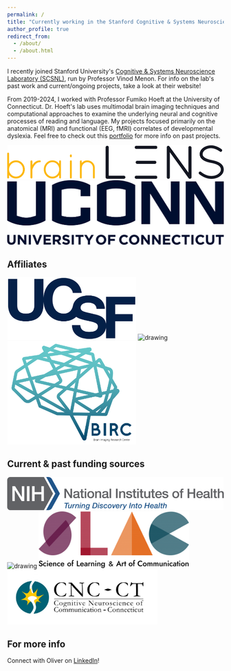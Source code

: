 ```yaml
---
permalink: /
title: "Currently working in the Stanford Cognitive & Systems Neuroscience Laboratory"
author_profile: true
redirect_from: 
  - /about/
  - /about.html
---
```


I recently joined Stanford University's [Cognitive & Systems Neuroscience Laboratory (SCSNL)](https://med.stanford.edu/scsnl/research.html), run by Professor Vinod Menon. For info on the lab's past work and current/ongoing projects, take a look at their website!

From 2019-2024, I worked with Professor Fumiko Hoeft at the University of Connecticut. Dr. Hoeft's lab uses multimodal brain imaging techniques and computational approaches to examine the underlying neural and cognitive processes of reading and language. My projects focused primarily on the anatomical (MRI) and functional (EEG, fMRI) correlates of developmental dyslexia. Feel free to check out this [portfolio](https://ohmlasnick.github.io/portfolio/) for more info on past projects.

![ ](/images/UCSF-Brain_Lens_Logo_1_(white_bkg).png)
![ ](/images/uconn-wordmark-stacked-blue.png)

Affiliates
------
<img src="/images/ucsf-logo-dark-blue.png" alt="drawing" width="300"/> <img src="/images/haskins_logo.png" alt="drawing" width="400"/> <img src="/images/color_transparent.png" alt="drawing" width="300"/>


Current & past funding sources
------
<img src="/images/nih-logo-color.png" alt="drawing" width="550"/> <img src="/images/NSF_Official_logo_High_Res_1200ppi.png" alt="drawing" width="150"/>
<img src="/images/SLAC-logo.png" alt="drawing" width="350"/> <img src="/images/CNC-CT-logo.png" alt="drawing" width="350"/>

For more info
------

Connect with Oliver on [LinkedIn](https://www.linkedin.com/in/ohmlasnick/)!
